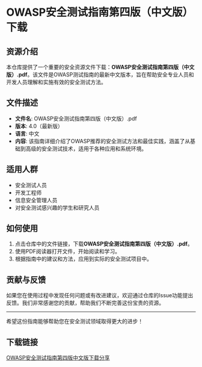 # OWASP安全测试指南第四版（中文版）下载

## 资源介绍

本仓库提供了一个重要的安全资源文件下载：**OWASP安全测试指南第四版（中文版）.pdf**。该文件是OWASP测试指南的最新中文版本，旨在帮助安全专业人员和开发人员理解和实施有效的安全测试方法。

## 文件描述

- **文件名**: OWASP安全测试指南第四版（中文版）.pdf
- **版本**: 4.0（最新版）
- **语言**: 中文
- **内容**: 该指南详细介绍了OWASP推荐的安全测试方法和最佳实践，涵盖了从基础到高级的安全测试技术，适用于各种应用和系统环境。

## 适用人群

- 安全测试人员
- 开发工程师
- 信息安全管理人员
- 对安全测试感兴趣的学生和研究人员

## 如何使用

1. 点击仓库中的文件链接，下载**OWASP安全测试指南第四版（中文版）.pdf**。
2. 使用PDF阅读器打开文件，开始阅读和学习。
3. 根据指南中的建议和方法，应用到实际的安全测试项目中。

## 贡献与反馈

如果您在使用过程中发现任何问题或有改进建议，欢迎通过仓库的Issue功能提出反馈。我们非常感谢您的贡献，帮助我们不断完善这份宝贵的资源。

---

希望这份指南能够帮助您在安全测试领域取得更大的进步！

## 下载链接

[OWASP安全测试指南第四版中文版下载分享](https://pan.quark.cn/s/601593d52a55)
